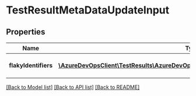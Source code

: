 # TestResultMetaDataUpdateInput

## Properties
Name | Type | Description | Notes
------------ | ------------- | ------------- | -------------
**flakyIdentifiers** | [**\AzureDevOpsClient\TestResults\AzureDevOpsClient\TestResults\Model\TestFlakyIdentifier[]**](TestFlakyIdentifier.md) | List of Flaky Identifiers | [optional] 

[[Back to Model list]](../README.md#documentation-for-models) [[Back to API list]](../README.md#documentation-for-api-endpoints) [[Back to README]](../README.md)



